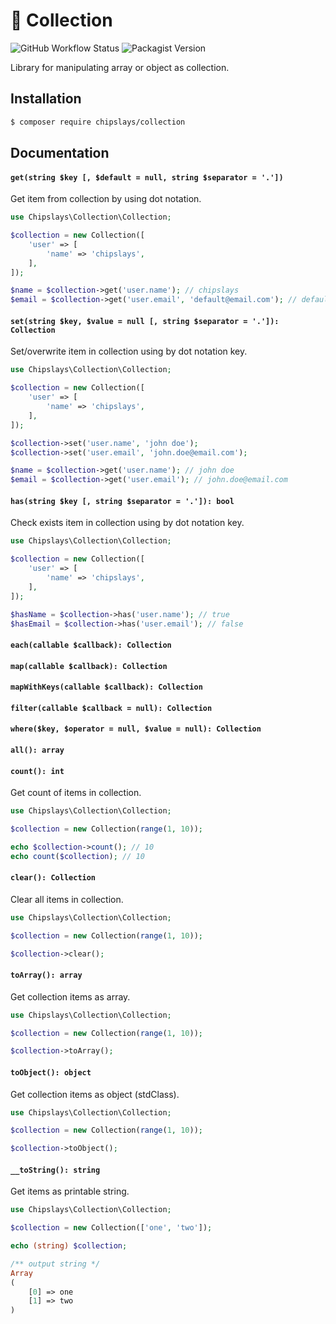 # 📂 Collection

![GitHub Workflow Status](https://img.shields.io/github/workflow/status/chipslays/collection/Tests)
![Packagist Version](https://img.shields.io/packagist/v/chipslays/collection)

Library for manipulating array or object as collection.

## Installation

```bash
$ composer require chipslays/collection
```

## Documentation

#### `get(string $key [, $default = null, string $separator = '.'])`

Get item from collection by using dot notation.

```php
use Chipslays\Collection\Collection;

$collection = new Collection([
    'user' => [
        'name' => 'chipslays',
    ],
]);

$name = $collection->get('user.name'); // chipslays
$email = $collection->get('user.email', 'default@email.com'); // default@email.com
```

#### `set(string $key, $value = null [, string $separator = '.']): Collection`

Set/overwrite item in collection using by dot notation key.

```php
use Chipslays\Collection\Collection;

$collection = new Collection([
    'user' => [
        'name' => 'chipslays',
    ],
]);

$collection->set('user.name', 'john doe');
$collection->set('user.email', 'john.doe@email.com');

$name = $collection->get('user.name'); // john doe
$email = $collection->get('user.email'); // john.doe@email.com
```

#### `has(string $key [, string $separator = '.']): bool`

Check exists item in collection using by dot notation key.

```php
use Chipslays\Collection\Collection;

$collection = new Collection([
    'user' => [
        'name' => 'chipslays',
    ],
]);

$hasName = $collection->has('user.name'); // true
$hasEmail = $collection->has('user.email'); // false
```

#### `each(callable $callback): Collection`
#### `map(callable $callback): Collection`
#### `mapWithKeys(callable $callback): Collection`
#### `filter(callable $callback = null): Collection`
#### `where($key, $operator = null, $value = null): Collection`
#### `all(): array`

#### `count(): int`

Get count of items in collection.

```php
use Chipslays\Collection\Collection;

$collection = new Collection(range(1, 10));

echo $collection->count(); // 10
echo count($collection); // 10
```

#### `clear(): Collection`

Clear all items in collection.

```php
use Chipslays\Collection\Collection;

$collection = new Collection(range(1, 10));

$collection->clear();
```

#### `toArray(): array`

Get collection items as array.

```php
use Chipslays\Collection\Collection;

$collection = new Collection(range(1, 10));

$collection->toArray();
```

#### `toObject(): object`

Get collection items as object (stdClass). 

```php
use Chipslays\Collection\Collection;

$collection = new Collection(range(1, 10));

$collection->toObject();
```

#### `__toString(): string`

Get items as printable string.

```php
use Chipslays\Collection\Collection;

$collection = new Collection(['one', 'two']);

echo (string) $collection;

/** output string */
Array
(
    [0] => one
    [1] => two
)
```

